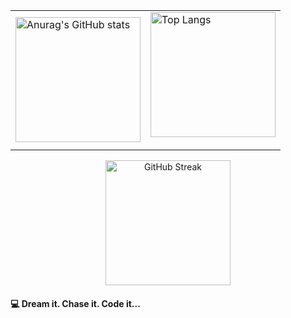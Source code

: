 <table>
  
  <tr><p align="center">
    <td>
  <img src="https://github-readme-stats.vercel.app/api?username=almkhlafi&theme=dark&show_icons=true&hide_border=true" alt="Anurag's GitHub stats" style="height: 200px;">
  <a href="https://github.com/anuraghazra/github-readme-stats"></td>
    <td>
    <img src="https://github-readme-stats.vercel.app/api/top-langs/?username=almkhlafi&theme=dark&layout=compact&hide_border=true" alt="Top Langs" style="height: 200px;">
  </a>
</p></td>
  </tr>
</table>


  <td><p align="center">
  <img src="https://github-readme-streak-stats.herokuapp.com/?user=almkhlafi&theme=dark&hide_border=true" alt="GitHub Streak" style="height: 200px;">


#### 💻 Dream it. Chase it. Code it...
